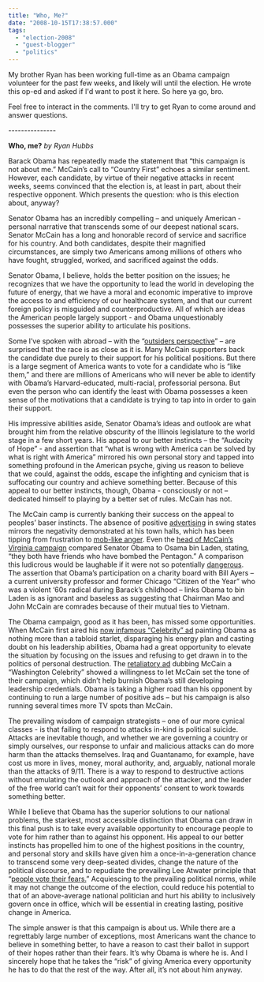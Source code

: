 ```yaml
---
title: "Who, Me?"
date: "2008-10-15T17:38:57.000"
tags: 
  - "election-2008"
  - "guest-blogger"
  - "politics"
---
```


My brother Ryan has been working full-time as an Obama campaign volunteer for the past few weeks, and likely will until the election. He wrote this op-ed and asked if I'd want to post it here. So here ya go, bro.

Feel free to interact in the comments. I'll try to get Ryan to come around and answer questions.

\---------------

**Who, me?** _by Ryan Hubbs_

Barack Obama has repeatedly made the statement that “this campaign is not about me.” McCain’s call to “Country First” echoes a similar sentiment. However, each candidate, by virtue of their negative attacks in recent weeks, seems convinced that the election is, at least in part, about their respective opponent. Which presents the question: who is this election about, anyway?

Senator Obama has an incredibly compelling – and uniquely American - personal narrative that transcends some of our deepest national scars. Senator McCain has a long and honorable record of service and sacrifice for his country. And both candidates, despite their magnified circumstances, are simply two Americans among millions of others who have fought, struggled, worked, and sacrificed against the odds.

Senator Obama, I believe, holds the better position on the issues; he recognizes that we have the opportunity to lead the world in developing the future of energy, that we have a moral and economic imperative to improve the access to and efficiency of our healthcare system, and that our current foreign policy is misguided and counterproductive. All of which are ideas the American people largely support - and Obama unquestionably possesses the superior ability to articulate his positions.

Some I’ve spoken with abroad – with the “[outsiders perspective](http://www.economist.com/vote2008)” – are surprised that the race is as close as it is. Many McCain supporters back the candidate due purely to their support for his political positions. But there is a large segment of America wants to vote for a candidate who is “like them,” and there are millions of Americans who will never be able to identify with Obama’s Harvard-educated, multi-racial, professorial persona. But even the person who can identify the least with Obama possesses a keen sense of the motivations that a candidate is trying to tap into in order to gain their support.

His impressive abilities aside, Senator Obama’s ideas and outlook are what brought him from the relative obscurity of the Illinois legislature to the world stage in a few short years. His appeal to our better instincts – the “Audacity of Hope” - and assertion that “what is wrong with America can be solved by what is right with America” mirrored his own personal story and tapped into something profound in the American psyche, giving us reason to believe that we could, against the odds, escape the infighting and cynicism that is suffocating our country and achieve something better. Because of this appeal to our better instincts, though, Obama - consciously or not – dedicated himself to playing by a better set of rules. McCain has not.

The McCain camp is currently banking their success on the appeal to peoples’ baser instincts. The absence of positive [advertising](http://www.usnews.com/articles/news/campaign-2008/2008/10/08/mccain-wages-negative-tv-ad-campaign-against-obama.html) in swing states mirrors the negativity demonstrated at his town halls, which has been tipping from frustration to [mob-like anger](http://www.huffingtonpost.com/2008/10/10/former-mccain-strategist_n_133523.html). Even the [head of McCain’s Virginia campaign](http://www.washingtonpost.com/wp-dyn/content/article/2008/10/12/AR2008101201956.html) compared Senator Obama to Osama bin Laden, stating, “they both have friends who have bombed the Pentagon.” A comparison this ludicrous would be laughable if it were not so potentially [dangerous](http://www.nytimes.com/2008/10/12/opinion/12rich.html). The assertion that Obama’s participation on a charity board with Bill Ayers – a current university professor and former Chicago “Citizen of the Year” who was a violent ‘60s radical during Barack’s childhood – links Obama to bin Laden is as ignorant and baseless as suggesting that Chairman Mao and John McCain are comrades because of their mutual ties to Vietnam.

The Obama campaign, good as it has been, has missed some opportunities. When McCain first aired his [now infamous “Celebrity” ad](http://www.youtube.com/watch?v=KOrmOvHysdU) painting Obama as nothing more than a tabloid starlet, disparaging his energy plan and casting doubt on his leadership abilities, Obama had a great opportunity to elevate the situation by focusing on the issues and refusing to get drawn in to the politics of personal destruction. The [retaliatory ad](http://www.youtube.com/watch?v=TVMF-lqFyPc) dubbing McCain a “Washington Celebrity” showed a willingness to let McCain set the tone of their campaign, which didn’t help burnish Obama’s still developing leadership credentials. Obama is taking a higher road than his opponent by continuing to run a large number of positive ads – but his campaign is also running several times more TV spots than McCain.

The prevailing wisdom of campaign strategists – one of our more cynical classes - is that failing to respond to attacks in-kind is political suicide. Attacks are inevitable though, and whether we are governing a country or simply ourselves, our response to unfair and malicious attacks can do more harm than the attacks themselves. Iraq and Guantanamo, for example, have cost us more in lives, money, moral authority, and, arguably, national morale than the attacks of 9/11. There is a way to respond to destructive actions without emulating the outlook and approach of the attacker, and the leader of the free world can’t wait for their opponents’ consent to work towards something better.

While I believe that Obama has the superior solutions to our national problems, the starkest, most accessible distinction that Obama can draw in this final push is to take every available opportunity to encourage people to vote for him rather than to against his opponent. His appeal to our better instincts has propelled him to one of the highest positions in the country, and personal story and skills have given him a once-in-a-generation chance to transcend some very deep-seated divides, change the nature of the political discourse, and to repudiate the prevailing Lee Atwater principle that “[people vote their fears.](http://www.thenation.com/doc/20081020/dambrosio)” Acquiescing to the prevailing political norms, while it may not change the outcome of the election, could reduce his potential to that of an above-average national politician and hurt his ability to inclusively govern once in office, which will be essential in creating lasting, positive change in America.

The simple answer is that this campaign is about us. While there are a regrettably large number of exceptions, most Americans want the chance to believe in something better, to have a reason to cast their ballot in support of their hopes rather than their fears. It’s why Obama is where he is. And I sincerely hope that he takes the “risk” of giving America every opportunity he has to do that the rest of the way. After all, it’s not about him anyway.
